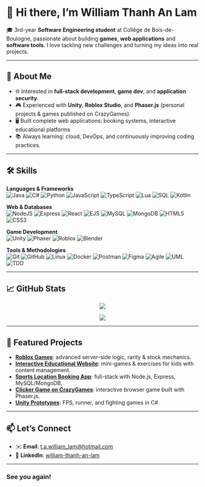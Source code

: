 # 👋 Hi there, I’m William Thanh An Lam

🎓 3rd-year **Software Engineering student** at Collège de Bois-de-Boulogne, passionate about building **games**, **web applications** and **software tools**.
    I love tackling new challenges and turning my ideas into real projects.

---

## 🚀 About Me

* 🌐 Interested in **full-stack development**, **game dev**, and **application security**.
* 🎮 Experienced with **Unity**, **Roblox Studio**, and **Phaser.js** (personal projects & games published on CrazyGames).
* 🖥️ Built complete web applications: booking systems, interactive educational platforms
* 📚 Always learning: cloud, DevOps, and continuously improving coding practices.

---

## 🛠️ Skills  

**Languages & Frameworks**  
![Java](https://img.shields.io/badge/Java-%23ED8B00.svg?style=for-the-badge&logo=openjdk&logoColor=white)
![C#](https://img.shields.io/badge/C%23-%23239120.svg?style=for-the-badge&logo=c-sharp&logoColor=white)
![Python](https://img.shields.io/badge/Python-3776AB.svg?style=for-the-badge&logo=python&logoColor=white)
![JavaScript](https://img.shields.io/badge/JavaScript-F7DF1E.svg?style=for-the-badge&logo=javascript&logoColor=black)
![TypeScript](https://img.shields.io/badge/TypeScript-3178C6.svg?style=for-the-badge&logo=typescript&logoColor=white)
![Lua](https://img.shields.io/badge/Lua-2C2D72.svg?style=for-the-badge&logo=lua&logoColor=white)
![SQL](https://img.shields.io/badge/SQL-003B57.svg?style=for-the-badge&logo=sqlite&logoColor=white)
![Kotlin](https://img.shields.io/badge/Kotlin-0095D5.svg?style=for-the-badge&logo=kotlin&logoColor=white)

**Web & Databases**  
![NodeJS](https://img.shields.io/badge/Node.js-339933.svg?style=for-the-badge&logo=node.js&logoColor=white)
![Express](https://img.shields.io/badge/Express.js-404D59.svg?style=for-the-badge)
![React](https://img.shields.io/badge/React-20232A.svg?style=for-the-badge&logo=react&logoColor=61DAFB)
![EJS](https://img.shields.io/badge/EJS-black?style=for-the-badge)
![MySQL](https://img.shields.io/badge/MySQL-4479A1.svg?style=for-the-badge&logo=mysql&logoColor=white)
![MongoDB](https://img.shields.io/badge/MongoDB-4EA94B.svg?style=for-the-badge&logo=mongodb&logoColor=white)
![HTML5](https://img.shields.io/badge/HTML5-E34F26.svg?style=for-the-badge&logo=html5&logoColor=white)
![CSS3](https://img.shields.io/badge/CSS3-1572B6.svg?style=for-the-badge&logo=css3&logoColor=white)

**Game Development**  
![Unity](https://img.shields.io/badge/Unity-100000.svg?style=for-the-badge&logo=unity&logoColor=white)
![Phaser](https://img.shields.io/badge/Phaser-6F2DA8.svg?style=for-the-badge)
![Roblox](https://img.shields.io/badge/Roblox-D3441F.svg?style=for-the-badge&logo=roblox&logoColor=white)
![Blender](https://img.shields.io/badge/Blender-F5792A.svg?style=for-the-badge&logo=blender&logoColor=white)

**Tools & Methodologies**  
![Git](https://img.shields.io/badge/Git-F05033.svg?style=for-the-badge&logo=git&logoColor=white)
![GitHub](https://img.shields.io/badge/GitHub-181717.svg?style=for-the-badge&logo=github&logoColor=white)
![Linux](https://img.shields.io/badge/Linux-FCC624.svg?style=for-the-badge&logo=linux&logoColor=black)
![Docker](https://img.shields.io/badge/Docker-2496ED.svg?style=for-the-badge&logo=docker&logoColor=white)
![Postman](https://img.shields.io/badge/Postman-FF6C37.svg?style=for-the-badge&logo=postman&logoColor=white)
![Figma](https://img.shields.io/badge/Figma-F24E1E.svg?style=for-the-badge&logo=figma&logoColor=white)
![Agile](https://img.shields.io/badge/Agile-2496ED.svg?style=for-the-badge)
![UML](https://img.shields.io/badge/UML-995DFF.svg?style=for-the-badge)
![TDD](https://img.shields.io/badge/TDD-FFB400.svg?style=for-the-badge)

---

## 📈 GitHub Stats

<div align="center">

  <img 
    align="center"
    src="https://github-readme-stats.vercel.app/api?username=PatnaisWilliam&show_icons=true&include_all_commits=true&theme=tokyonight&hide_border=true" />

  <img 
    align="center"
    src="https://github-readme-stats.vercel.app/api/top-langs/?username=PatnaisWilliam&layout=compact&theme=tokyonight&hide_border=true&langs_count=5" />

</div>


---

## 🎯 Featured Projects

- **[Roblox Games](#)**: advanced server-side logic, rarity & stock mechanics.
- **[Interactive Educational Website](#)**: mini-games & exercises for kids with content management.
- **[Sports Location Booking App](#)**: full-stack with Node.js, Express, MySQL/MongoDB.
- **[Clicker Game on CrazyGames](#)**: interactive browser game built with Phaser.js.
- **[Unity Prototypes](#)**: FPS, runner, and fighting games in C#.

---

## 📫 Let’s Connect

* ✉️ **Email**: [t.a.william_lam@hotmail.com](mailto:t.a.william_lam@hotmail.com)
* 💼 **LinkedIn**: [william-thanh-an-lam](https://www.linkedin.com/in/william-thanh-an-lam-6212a4304)

---

### See you again!


<!--
**PatnaisWilliam/PatnaisWilliam** is a ✨ _special_ ✨ repository because its `README.md` (this file) appears on your GitHub profile.

Here are some ideas to get you started:

- 🔭 I’m currently working on ...
- 🌱 I’m currently learning ...
- 👯 I’m looking to collaborate on ...
- 🤔 I’m looking for help with ...
- 💬 Ask me about ...
- 📫 How to reach me: ...
- 😄 Pronouns: ...
- ⚡ Fun fact: ...
-->
